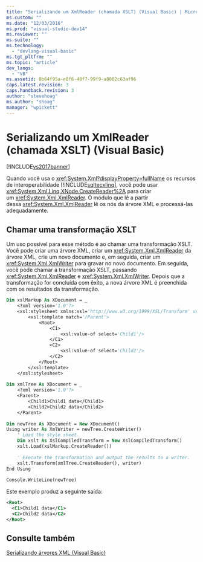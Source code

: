 ```yaml
---
title: "Serializando um XmlReader (chamada XSLT) (Visual Basic) | Microsoft Docs"
ms.custom: ""
ms.date: "12/03/2016"
ms.prod: "visual-studio-dev14"
ms.reviewer: ""
ms.suite: ""
ms.technology: 
  - "devlang-visual-basic"
ms.tgt_pltfrm: ""
ms.topic: "article"
dev_langs: 
  - "VB"
ms.assetid: 8b64f95a-e8f6-40f7-99f9-a8002c63af96
caps.latest.revision: 3
caps.handback.revision: 3
author: "stevehoag"
ms.author: "shoag"
manager: "wpickett"
---
```

# Serializando um XmlReader (chamada XSLT) (Visual Basic)
[!INCLUDE[vs2017banner](../../../../csharp/includes/vs2017banner.md)]

Quando você usa o <xref:System.Xml?displayProperty=fullName> os recursos de interoperabilidade [!INCLUDE[sqltecxlinq](../../../../csharp/programming-guide/concepts/linq/includes/sqltecxlinq_md.md)], você pode usar <xref:System.Xml.Linq.XNode.CreateReader%2A> para criar um <xref:System.Xml.XmlReader>. O módulo que lê a partir dessa <xref:System.Xml.XmlReader> lê os nós da árvore XML e processá\-las adequadamente.  
  
## Chamar uma transformação XSLT  
 Um uso possível para esse método é ao chamar uma transformação XSLT. Você pode criar uma árvore XML, criar um <xref:System.Xml.XmlReader> da árvore XML, crie um novo documento e, em seguida, criar um <xref:System.Xml.XmlWriter> para gravar no novo documento. Em seguida, você pode chamar a transformação XSLT, passando <xref:System.Xml.XmlReader> e <xref:System.Xml.XmlWriter>. Depois que a transformação for concluída com êxito, a nova árvore XML é preenchida com os resultados da transformação.  
  
```vb  
Dim xslMarkup As XDocument = _  
    <?xml version='1.0'?>  
    <xsl:stylesheet xmlns:xsl='http://www.w3.org/1999/XSL/Transform' version='1.0'>  
        <xsl:template match='/Parent'>  
            <Root>  
                <C1>  
                    <xsl:value-of select='Child1'/>  
                </C1>  
                <C2>  
                    <xsl:value-of select='Child2'/>  
                </C2>  
            </Root>  
        </xsl:template>  
    </xsl:stylesheet>  
  
Dim xmlTree As XDocument = _  
    <?xml version='1.0'?>  
    <Parent>  
        <Child1>Child1 data</Child1>  
        <Child2>Child2 data</Child2>  
    </Parent>  
  
Dim newTree As XDocument = New XDocument()  
Using writer As XmlWriter = newTree.CreateWriter()  
    ' Load the style sheet.  
    Dim xslt As XslCompiledTransform = New XslCompiledTransform()  
    xslt.Load(xslMarkup.CreateReader())  
  
    ' Execute the transformation and output the results to a writer.  
    xslt.Transform(xmlTree.CreateReader(), writer)  
End Using  
  
Console.WriteLine(newTree)  
```  
  
 Este exemplo produz a seguinte saída:  
  
```xml  
<Root>  
  <C1>Child1 data</C1>  
  <C2>Child2 data</C2>  
</Root>  
```  
  
## Consulte também  
 [Serializando árvores XML \(Visual Basic\)](../../../../visual-basic/programming-guide/concepts/linq/serializing-xml-trees.md)